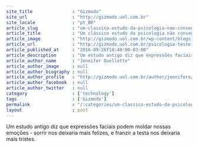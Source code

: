 ```yaml
---
site_title               : "Gizmodo"
site_url                 : "http://gizmodo.uol.com.br"
site_locale              : "pt_BR"
article_slug             : "um-classico-estudo-da-psicologia-nao-consegue-ser-reproduzido-com-os-mesmos-resultados"
article_title            : "Um clássico estudo da psicologia não consegue ser reproduzido com os mesmos resultados"
article_image            : "http://gizmodo.uol.com.br/wp-content/blogs.dir/8/files/2016/09/estudo-feedback-sorrir-e1474890983823.jpg"
article_url              : "http://gizmodo.uol.com.br/psicologia-teste-reprodutibilidade/"
article_published_at     : "2016-09-26T10:48:00-03:00"
article_description      : "Um estudo antigo diz que expressões faciais podem moldar nossas emoções - sorrir nos deixaria mais felizes, e franzir a testa nos deixaria mais tristes."
article_author_name      : "Jennifer Ouellette"
article_author_image     : null
article_author_biography : null
article_author_profile   : "http://gizmodo.uol.com.br/author/jennifero/"
article_author_facebook  : null
article_author_twitter   : null
category                 : ['technology']
tags                     : ['Gizmodo']
permalink                : "/:categories/um-classico-estudo-da-psicologia-nao-consegue-ser-reproduzido-com-os-mesmos-resultados/"
layout                   : post
---
```


Um estudo antigo diz que expressões faciais podem moldar nossas emoções - sorrir nos deixaria mais felizes, e franzir a testa nos deixaria mais tristes.
